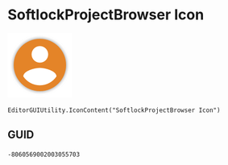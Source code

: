 # SoftlockProjectBrowser Icon
![](/img/SoftlockProjectBrowser%20Icon.png)

``` CSharp
EditorGUIUtility.IconContent("SoftlockProjectBrowser Icon")
```
## GUID
```
-8060569002003055703
```
